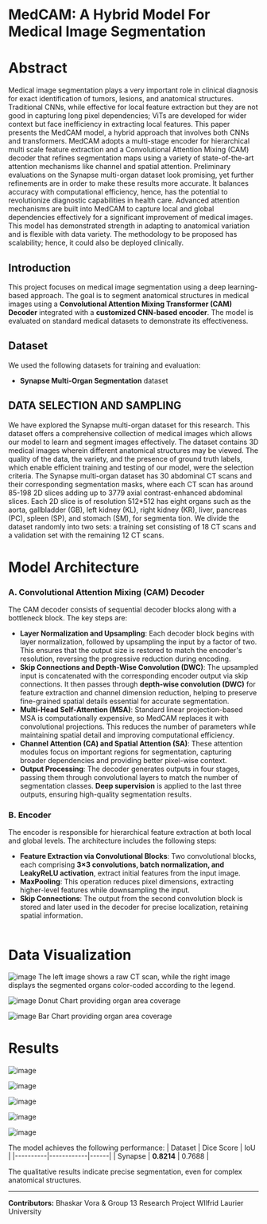 #  MedCAM: A Hybrid Model For Medical Image Segmentation 

# Abstract 
 Medical image segmentation plays a very important role in clinical diagnosis for exact identification of
 tumors, lesions, and anatomical structures. Traditional CNNs, while effective for local feature extraction
 but they are not good in capturing long pixel dependencies; ViTs are developed for wider context but
 face inefficiency in extracting local features. This paper presents the MedCAM model, a hybrid approach
 that involves both CNNs and transformers. MedCAM adopts a multi-stage encoder for hierarchical multi
scale feature extraction and a Convolutional Attention Mixing (CAM) decoder that refines segmentation
 maps using a variety of state-of-the-art attention mechanisms like channel and spatial attention. Preliminary
 evaluations on the Synapse multi-organ dataset look promising, yet further refinements are in order to make
 these results more accurate. It balances accuracy with computational efficiency, hence, has the potential to
 revolutionize diagnostic capabilities in health care. Advanced attention mechanisms are built into MedCAM
 to capture local and global dependencies effectively for a significant improvement of medical images. This
 model has demonstrated strength in adapting to anatomical variation and is flexible with data variety. The
 methodology to be proposed has scalability; hence, it could also be deployed clinically.

## Introduction
This project focuses on medical image segmentation using a deep learning-based approach. The goal is to segment anatomical structures in medical images using a **Convolutional Attention Mixing Transformer (CAM) Decoder** integrated with a **customized CNN-based encoder**. The model is evaluated on standard medical datasets to demonstrate its effectiveness.

## Dataset
We used the following datasets for training and evaluation:
- **Synapse Multi-Organ Segmentation** dataset

## DATA SELECTION AND SAMPLING
 We have explored the Synapse multi-organ dataset for this
 research. This dataset offers a comprehensive collection of
 medical images which allows our model to learn and segment
 images effectively. The dataset contains 3D medical images
 wherein different anatomical structures may be viewed. The
 quality of the data, the variety, and the presence of ground
 truth labels, which enable efficient training and testing of our
 model, were the selection criteria.
 The Synapse multi-organ dataset has 30 abdominal CT
 scans and their corresponding segmentation masks, where
 each CT scan has around 85-198 2D slices adding up to 3779
 axial contrast-enhanced abdominal slices. Each 2D slice is
 of resolution 512*512 has eight organs such as the aorta,
 gallbladder (GB), left kidney (KL), right kidney (KR), liver,
 pancreas (PC), spleen (SP), and stomach (SM), for segmenta
tion. We divide the dataset randomly into two sets: a training
 set consisting of 18 CT scans and a validation set with the
 remaining 12 CT scans.

 # Model Architecture
### **A. Convolutional Attention Mixing (CAM) Decoder**
The CAM decoder consists of sequential decoder blocks along with a bottleneck block. The key steps are:

- **Layer Normalization and Upsampling**: Each decoder block begins with layer normalization, followed by upsampling the input by a factor of two. This ensures that the output size is restored to match the encoder's resolution, reversing the progressive reduction during encoding.
- **Skip Connections and Depth-Wise Convolution (DWC)**: The upsampled input is concatenated with the corresponding encoder output via skip connections. It then passes through **depth-wise convolution (DWC)** for feature extraction and channel dimension reduction, helping to preserve fine-grained spatial details essential for accurate segmentation.
- **Multi-Head Self-Attention (MSA)**: Standard linear projection-based MSA is computationally expensive, so MedCAM replaces it with convolutional projections. This reduces the number of parameters while maintaining spatial detail and improving computational efficiency.
- **Channel Attention (CA) and Spatial Attention (SA)**: These attention modules focus on important regions for segmentation, capturing broader dependencies and providing better pixel-wise context.
- **Output Processing**: The decoder generates outputs in four stages, passing them through convolutional layers to match the number of segmentation classes. **Deep supervision** is applied to the last three outputs, ensuring high-quality segmentation results.

### **B. Encoder**
The encoder is responsible for hierarchical feature extraction at both local and global levels. The architecture includes the following steps:

- **Feature Extraction via Convolutional Blocks**: Two convolutional blocks, each comprising **3×3 convolutions, batch normalization, and LeakyReLU activation**, extract initial features from the input image.
- **MaxPooling**: This operation reduces pixel dimensions, extracting higher-level features while downsampling the input.
- **Skip Connections**: The output from the second convolution block is stored and later used in the decoder for precise localization, retaining spatial information.

```
```

# Data Visualization
![image](https://github.com/user-attachments/assets/14646750-64e4-4ebe-8931-0bdbf565c748)
The left image shows a raw CT scan, while the right image displays the segmented organs color-coded according to the legend.


![image](https://github.com/user-attachments/assets/451b6ace-2457-418d-93d6-ffd0744c0c15)
Donut Chart providing organ area coverage 

![image](https://github.com/user-attachments/assets/5b2b598e-bb22-4183-85dd-673d34a1ad41)
Bar Chart providing organ area coverage 


# Results


![image](https://github.com/user-attachments/assets/c0f88084-f366-4ff6-9955-c68515eb3d85)

![image](https://github.com/user-attachments/assets/3687cb43-6e6c-4e41-ad38-468f467f413a)

![image](https://github.com/user-attachments/assets/6c85b5e3-e618-496a-a8b7-9acafc2d316c)

![image](https://github.com/user-attachments/assets/d327ac1b-1413-4ef9-82f8-91b32c210dda)

![image](https://github.com/user-attachments/assets/ceabbe0c-9ad8-4184-9258-6bd4f82838db)


The model achieves the following performance:
| Dataset  | Dice Score | IoU |
|----------|------------|------|
| Synapse  | **0.8214**   | 0.7688 |

The qualitative results indicate precise segmentation, even for complex anatomical structures.

---

**Contributors:** Bhaskar Vora & Group 13
Research Project 
WIlfrid Laurier University
